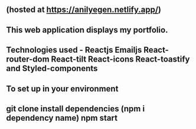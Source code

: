 ## (hosted at https://anilyegen.netlify.app/)

## This web application displays my portfolio.

## Technologies used - Reactjs  Emailjs React-router-dom React-tilt React-icons React-toastify and Styled-components

## To set up in your environment

## git clone install dependencies (npm i dependency name) npm start
